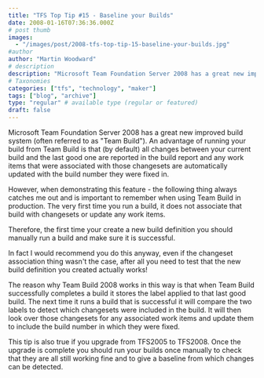 ```yaml
---
title: "TFS Top Tip #15 - Baseline your Builds"
date: 2008-01-16T07:36:36.000Z
# post thumb
images:
  - "/images/post/2008-tfs-top-tip-15-baseline-your-builds.jpg"
#author
author: "Martin Woodward"
# description
description: "Microsoft Team Foundation Server 2008 has a great new improved build system (often referred to as "Team Build")."
# Taxonomies
categories: ["tfs", "technology", "maker"]
tags: ["blog", "archive"]
type: "regular" # available type (regular or featured)
draft: false
---
```

Microsoft Team Foundation Server 2008 has a great new improved build system (often referred to as "Team Build").  An advantage of running your build from Team Build is that (by default) all changes between your current build and the last good one are reported in the build report and any work items that were associated with those changesets are automatically updated with the build number they were fixed in. 

However, when demonstrating this feature - the following thing always catches me out and is important to remember when using Team Build in production.  The very first time you run a build, it does not associate that build with changesets or update any work items. 

Therefore, the first time your create a new build definition you should manually run a build and make sure it is successful.   

In fact I would recommend you do this anyway, even if the changeset association thing wasn't the case, after all you need to test that the new build definition you created actually works! 

The reason why Team Build 2008 works in this way is that when Team Build successfully completes a build it stores the label applied to that last good build.  The next time it runs a build that is successful it will compare the two labels to detect which changesets were included in the build.  It will then look over those changesets for any associated work items and update them to include the build number in which they were fixed. 

This tip is also true if you upgrade from TFS2005 to TFS2008.  Once the upgrade is complete you should run your builds once manually to check that they are all still working fine and to give a baseline from which changes can be detected.